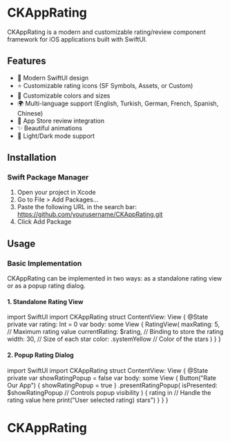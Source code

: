 # CKAppRating

CKAppRating is a modern and customizable rating/review component framework for iOS applications built with SwiftUI.

## Features

- 📱 Modern SwiftUI design
- ⭐️ Customizable rating icons (SF Symbols, Assets, or Custom)
- 🌈 Customizable colors and sizes
- 🌍 Multi-language support (English, Turkish, German, French, Spanish, Chinese)
- 📝 App Store review integration
- ✨ Beautiful animations
- 🎨 Light/Dark mode support

## Installation

### Swift Package Manager

1. Open your project in Xcode
2. Go to File > Add Packages...
3. Paste the following URL in the search bar:  https://github.com/yourusername/CKAppRating.git
4. Click Add Package


## Usage
### Basic Implementation

CKAppRating can be implemented in two ways: as a standalone rating view or as a popup rating dialog.

#### 1. Standalone Rating View

import SwiftUI
import CKAppRating
struct ContentView: View {
@State private var rating: Int = 0
    var body: some View {
        RatingView(
            maxRating: 5, // Maximum rating value
            currentRating: $rating, // Binding to store the rating
            width: 30, // Size of each star
            color: .systemYellow // Color of the stars
            )
    }
}


#### 2. Popup Rating Dialog

import SwiftUI
import CKAppRating
struct ContentView: View {
@State private var showRatingPopup = false
    var body: some View {
        Button("Rate Our App") {
            showRatingPopup = true
        }
        .presentRatingPopup(
            isPresented: $showRatingPopup // Controls popup visibility
        ) { rating in
            // Handle the rating value here
            print("User selected rating) stars") 
        } 
    } 
}
# CKAppRating
